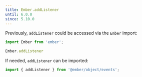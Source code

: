 ```yaml
---
title: Ember.addListener
until: 6.0.0
since: 5.10.0
---
```



Previously, `addListener` could be accessed via the `Ember` import:
```js
import Ember from 'ember';

Ember.addListener
```

If needed, `addListener` can be imported:
```js
import { addListener } from '@ember/object/events';
```
